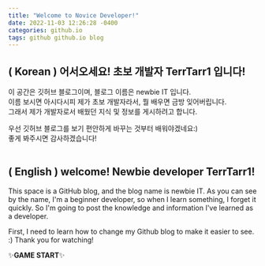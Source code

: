 ```yaml
---
title: "Welcome to Novice Developer!"
date: 2022-11-03 12:26:28 -0400
categories: github.io
tags: github github.io blog
---
```

( Korean )
어서오세요! 초보 개발자 TerrTarr1 입니다!   
----------------------
이 공간은 깃허브 블로그이며, 블로그 이름은 newbie IT 입니다.   
이름 보시면 아시다시피 제가 초보 개발자라서, 뭘 배우면 금방 잊어버립니다.   
그래서 제가 개발자로서 배웠던 지식 및 정보를 게시하려고 합니다.   

우선 깃허브 블로그를 보기 편안하게 바꾸는 것부터 배워야겠네요:)   
좋게 봐주시면 감사하겠습니다!
<br>
<br>

( English )
welcome! Newbie developer TerrTarr1!
-------------------
This space is a GitHub blog, and the blog name is newbie IT.
As you can see by the name, I'm a beginner developer, so when I learn something, I forget it quickly.
So I'm going to post the knowledge and information I've learned as a developer.

First, I need to learn how to change my Github blog to make it easier to see. :)
Thank you for watching!
<br>



✨**GAME START**✨
